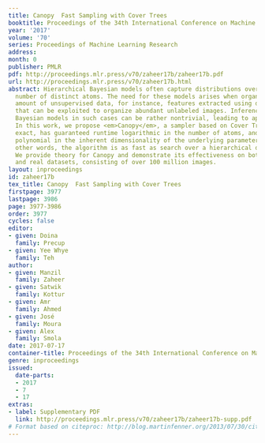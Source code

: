 ```yaml
---
title: Canopy  Fast Sampling with Cover Trees
booktitle: Proceedings of the 34th International Conference on Machine Learning
year: '2017'
volume: '70'
series: Proceedings of Machine Learning Research
address: 
month: 0
publisher: PMLR
pdf: http://proceedings.mlr.press/v70/zaheer17b/zaheer17b.pdf
url: http://proceedings.mlr.press/v70/zaheer17b.html
abstract: Hierarchical Bayesian models often capture distributions over a very large
  number of distinct atoms. The need for these models arises when organizing huge
  amount of unsupervised data, for instance, features extracted using deep convnets
  that can be exploited to organize abundant unlabeled images. Inference for hierarchical
  Bayesian models in such cases can be rather nontrivial, leading to approximate approaches.
  In this work, we propose <em>Canopy</em>, a sampler based on Cover Trees that is
  exact, has guaranteed runtime logarithmic in the number of atoms, and is provably
  polynomial in the inherent dimensionality of the underlying parameter space. In
  other words, the algorithm is as fast as search over a hierarchical data structure.
  We provide theory for Canopy and demonstrate its effectiveness on both synthetic
  and real datasets, consisting of over 100 million images.
layout: inproceedings
id: zaheer17b
tex_title: Canopy  Fast Sampling with Cover Trees
firstpage: 3977
lastpage: 3986
page: 3977-3986
order: 3977
cycles: false
editor:
- given: Doina
  family: Precup
- given: Yee Whye
  family: Teh
author:
- given: Manzil
  family: Zaheer
- given: Satwik
  family: Kottur
- given: Amr
  family: Ahmed
- given: José
  family: Moura
- given: Alex
  family: Smola
date: 2017-07-17
container-title: Proceedings of the 34th International Conference on Machine Learning
genre: inproceedings
issued:
  date-parts:
  - 2017
  - 7
  - 17
extras:
- label: Supplementary PDF
  link: http://proceedings.mlr.press/v70/zaheer17b/zaheer17b-supp.pdf
# Format based on citeproc: http://blog.martinfenner.org/2013/07/30/citeproc-yaml-for-bibliographies/
---
```

